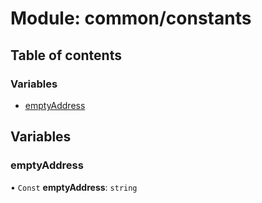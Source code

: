 # Module: common/constants

## Table of contents

### Variables

- [emptyAddress](common_constants.md#emptyaddress)

## Variables

### emptyAddress

• `Const` **emptyAddress**: `string`
